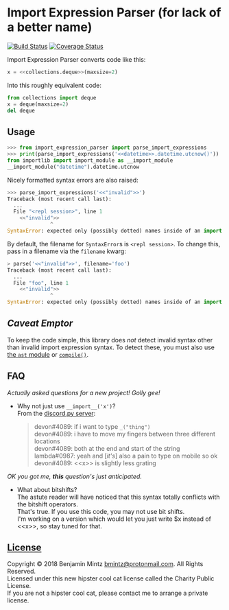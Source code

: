 # Import Expression Parser (for lack of a better name)

[![Build Status](https://travis-ci.org/bmintz/import-expression-parser.svg?branch=main)](https://travis-ci.org/bmintz/import-expression-parser)
[![Coverage Status](https://coveralls.io/repos/github/bmintz/import-expression-parser/badge.svg?branch=main)](https://coveralls.io/github/bmintz/import-expression-parser?branch=main)

Import Expression Parser converts code like this:

```py
x = <<collections.deque>>(maxsize=2)
```

Into this roughly equivalent code:
```py
from collections import deque
x = deque(maxsize=2)
del deque
```

## Usage

```py
>>> from import_expression_parser import parse_import_expressions
>>> print(parse_import_expressions('<<datetime>>.datetime.utcnow()'))
from importlib import import_module as __import_module
__import_module("datetime").datetime.utcnow
```

Nicely formatted syntax errors are also raised:
```py
>>> parse_import_expressions('<<"invalid">>')
Traceback (most recent call last):
  ...
  File "<repl session>", line 1
    <<"invalid">>
              ^
SyntaxError: expected only (possibly dotted) names inside of an import expression
```

By default, the filename for `SyntaxError`s is `<repl session>`.
To change this, pass in a filename via the `filename` kwarg:

```py
> parse('<<"invalid">>', filename='foo')
Traceback (most recent call last):
  ...
  File "foo", line 1
    <<"invalid">>
              ^
SyntaxError: expected only (possibly dotted) names inside of an import expression
```

## <i lang=lat>Caveat Emptor</i>

To keep the code simple, this library does *not* detect invalid syntax
other than invalid import expression syntax.
To detect these, you must also use [the `ast` module](https://docs.python.org/3/library/ast.html)
or [`compile()`](https://docs.python.org/3/library/functions.html#compile).

## FAQ

*Actually asked questions for a new project! Golly gee!*

* Why not just use `__import__('x')`? \
  From the [discord.py server](https://discord.gg/r3sSKJJ):
  > devon#4089: if i want to type `_("thing")` \
  > devon#4089: i have to move my fingers between three different locations \
  > devon#4089: both at the end and start of the string \
  > lambda#0987: yeah and [*it's*] also a pain to type on mobile so ok \
  > devon#4089: \<\<x\>\> is slightly less grating

*OK you got me, **this** question's just anticipated.*

* What about bitshifts? \
  The astute reader will have noticed that this syntax totally conflicts with the bitshift operators. \
  That's true. If you use this code, you may not use bit shifts. \
  I'm working on a version which would let you just write $x instead of \<\<x\>\>, so stay tuned for that.

## [License](/LICENSE)

Copyright © 2018 Benjamin Mintz <bmintz@protonmail.com>. All Rights Reserved. \
Licensed under this new hipster cool cat license called the Charity Public License. \
If you are not a hipster cool cat, please contact me to arrange a private license.
